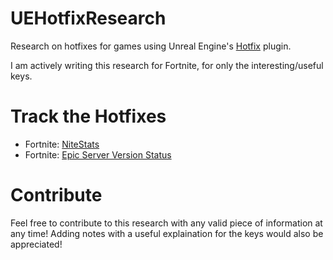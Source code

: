 # UEHotfixResearch
 Research on hotfixes for games using Unreal Engine's [Hotfix](https://docs.unrealengine.com/en-US/API/Plugins/Hotfix/index.html) plugin.

 I am actively writing this research for Fortnite, for only the interesting/useful keys. 

# Track the Hotfixes
- Fortnite: [NiteStats](https://discord.gg/wJp9ZEp)
- Fortnite: [Epic Server Version Status](https://discord.gg/z9TPuevz6s)

# Contribute
 Feel free to contribute to this research with any valid piece of information at any time! Adding notes with a useful explaination for the keys would also be appreciated!